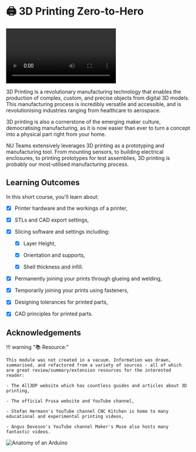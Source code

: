 # :printer: 3D Printing Zero-to-Hero

<!-- <video width="980" height="720" controls> -->

<video controls>
  <source src="docs/assets/3d_printing_zero_to_hero/Welcome to 3D Printing Zero-to-Hero!.mp4" type="video/mp4">
  Your browser does not support the video tag.
</video>

3D Printing is a revolutionary manufacturing technology that enables the production of complex, custom, and precise objects from digital 3D models. This manufacturing process is incredibly versatile and accessible, and is revolutionising industries ranging from healthcare to aerospace. 

3D printing is also a cornerstone of the emerging maker culture, democratising manufacturing, as it is now easier than ever to turn a concept into a physical part right from your home.

NU Teams extensively leverages 3D printing as a prototyping and manufacturing tool. From mounting sensors, to building electrical enclosures, to printing prototypes for test assemblies, 3D printing is probably our most-utilised manufacturing process.

## Learning Outcomes

In this short course, you'll learn about:

- [x] Printer hardware and the workings of a printer,

- [x] STLs and CAD export settings,

- [x] Slicing software and settings including:

    * [x] Layer Height,

    * [x] Orientation and supports,

    * [x] Shell thickness and infill.

- [x] Permanently joining your prints through glueing and welding,

- [x] Temporarily joining your prints using fasteners,

- [x] Designing tolerances for printed parts,

- [x] CAD principles for printed parts.

## Acknowledgements

!!! warning ":books: Resource:"

    This module was not created in a vacuum. Information was drawn, summarised, and refactored from a variety of sources - all of which are great review/summary/extension resources for the interested reader: 

    - The All3DP website which has countless guides and articles about 3D printing,

    - The official Prusa website and YouTube channel,

    - Stefan Hermann's YouTube channel CNC Kitchen is home to many educational and experimental printing videos,

    - Angus Deveson's YouTube channel Maker's Muse also hosts many fantastic videos.


    
![Anatomy of an Arduino](docs/assets/img/arduino_zero_to_hero/anatomy-of-an-arduino.png)